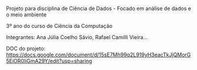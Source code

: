 Projeto para disciplina de Ciência de Dados - Focado em análise de dados e o meio ambiente 

3º ano do curso de Ciência da Computação

Integrantes: Ana Júlia Coelho Sávio, Rafael Camilli Vieira...

DOC do projeto: https://docs.google.com/document/d/15sE7Mh99q2L919yH3eacTkJjQMorG5EiOR0liGmA29Y/edit?usp=sharing 
